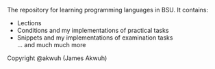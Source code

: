 The repository for learning programming languages in BSU. It contains:
* Lections
* Conditions and my implementations of practical tasks
* Snippets and my implementations of examination tasks  
... and much much more

Copyright @akwuh (James Akwuh)